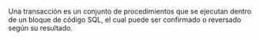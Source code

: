 Una transacción es un conjunto de procedimientos que se ejecutan dentro de un bloque de código SQL, el cual puede ser confirmado o reversado según su resultado.